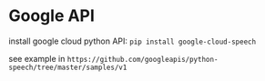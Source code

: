 # Google API


install google cloud python API:
`pip install google-cloud-speech`

see example in
`https://github.com/googleapis/python-speech/tree/master/samples/v1`

